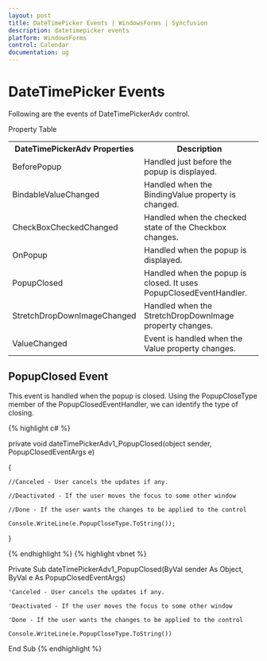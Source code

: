 ```yaml
---
layout: post
title: DateTimePicker Events | WindowsForms | Syncfusion
description: datetimepicker events
platform: WindowsForms
control: Calendar 
documentation: ug
---
```

# DateTimePicker Events

Following are the events of DateTimePickerAdv control.

Property Table

<table>
<tr>
<th>
DateTimePickerAdv Properties</th><th>
Description</th></tr>
<tr>
<td>
BeforePopup</td><td>
Handled just before the popup is displayed.</td></tr>
<tr>
<td>
BindableValueChanged</td><td>
Handled when the BindingValue property is changed.</td></tr>
<tr>
<td>
CheckBoxCheckedChanged</td><td>
Handled when the checked state of the Checkbox changes.</td></tr>
<tr>
<td>
OnPopup</td><td>
Handled when the popup is displayed.</td></tr>
<tr>
<td>
PopupClosed</td><td>
Handled when the popup is closed. It uses PopupClosedEventHandler.</td></tr>
<tr>
<td>
StretchDropDownImageChanged</td><td>
Handled when the StretchDropDownImage property changes.</td></tr>
<tr>
<td>
ValueChanged</td><td>
Event is handled when the Value property changes.</td></tr>
</table>

## PopupClosed Event

This event is handled when the popup is closed. Using the PopupCloseType member of the PopupClosedEventHandler, we can identify the type of closing.



{% highlight c#  %}

private void dateTimePickerAdv1_PopupClosed(object sender, PopupClosedEventArgs e)

{            

    //Canceled - User cancels the updates if any.

    //Deactivated - If the user moves the focus to some other window

    //Done - If the user wants the changes to be applied to the control

    Console.WriteLine(e.PopupCloseType.ToString());

}





{% endhighlight   %}
{% highlight vbnet  %}

Private Sub dateTimePickerAdv1_PopupClosed(ByVal sender As Object, ByVal e As PopupClosedEventArgs)

    'Canceled - User cancels the updates if any. 

    'Deactivated - If the user moves the focus to some other window 

    'Done - If the user wants the changes to be applied to the control 

    Console.WriteLine(e.PopupCloseType.ToString())

End Sub
{% endhighlight   %}